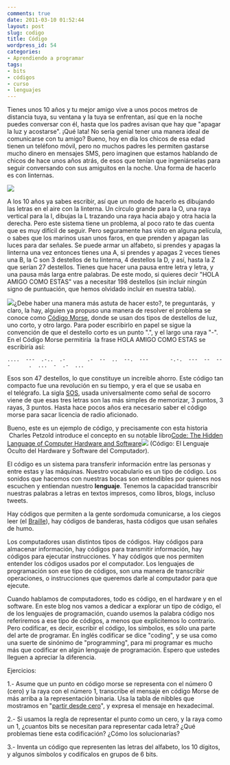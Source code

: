 ```yaml
---
comments: true
date: 2011-03-10 01:52:44
layout: post
slug: codigo
title: Código
wordpress_id: 54
categories:
- Aprendiendo a programar
tags:
- bits
- códigos
- curso
- lenguajes
---
```


Tienes unos 10 años y tu mejor amigo vive a unos pocos metros de distancia tuya, su ventana y la tuya se enfrentan, así que en la noche puedes conversar con él, hasta que los padres avisan que hay que "apagar la luz y acostarse".
¡Qué lata! No sería genial tener una manera ideal de comunicarse con tu amigo? Bueno, hoy en día los chicos de esa edad tienen un teléfono móvil, pero no muchos padres les permiten gastarse mucho dinero en mensajes SMS, pero imaginen que estamos hablando de chicos de hace unos años atrás, de esos que tenían que ingeniárselas para seguir conversando con sus amiguitos en la noche. Una forma de hacerlo es con linternas.

![](/images/2011/03/Linterna-300x203.jpg)

A los 10 años ya sabes escribir, así que un modo de hacerlo es dibujando las letras en el aire con la linterna. Un círculo grande para la O, una raya vertical para la I, dibujas la L trazando una raya hacia abajo y otra hacia la derecha. Pero este sistema tiene un problema, al poco rato te das cuenta que es muy difícil de seguir. Pero seguramente has visto en alguna película, o sabes que los marinos usan unos faros, en que prenden y apagan las luces para dar señales. Se puede armar un alfabeto, si prendes y apagas la linterna una vez entonces tienes una A, si prendes y apagas 2 veces tienes una B, la C son 3 destellos de tu linterna, 4 destellos la D, y así, hasta la Z que serían 27 destellos. Tienes que hacer una pausa entre letra y letra, y una pausa más larga entre palabras. De este modo, si quieres decir "HOLA AMIGO COMO ESTAS" vas a necesitar 198 destellos (sin incluir ningún signo de puntuación, que hemos olvidado incluir en nuestra tabla).

[![](http://www.programando.org/blog/wp-content/uploads/2011/03/CodigoMorse-182x300.png)](http://www.programando.org/blog/wp-content/uploads/2011/03/CodigoMorse.png)¿Debe haber una manera más astuta de hacer esto?, te preguntarás,  y claro, la hay, alguien ya propuso una manera de resolver el problema se conoce como [Código Morse](http://es.wikipedia.org/wiki/Codigo_morse), donde se usan dos tipos de destellos de luz, uno corto, y otro largo. Para poder escribirlo en papel se sigue la convención de que el destello corto es un punto ".", y el largo una raya "-". En el Código Morse permitiría  la frase HOLA AMIGO COMO ESTAS se escribiría así:

    
    ....  ---  .-..  .-       .-  --  ..  --.  ---       -.-.  ---  --  ---      .  ...  -  .-  ...


Esos son 47 destellos, lo que constituye un increible ahorro. Este código tan compacto fue una revolución en su tiempo, y era el que se usaba en el telégrafo. La sigla [SOS](http://es.wikipedia.org/wiki/SOS), usada universalmente como señal de socorro viene de que esas tres letras son las más simples de memorizar, 3 puntos, 3 rayas, 3 puntos. Hasta hace pocos años era necesario saber el código morse para sacar licencia de radio aficionado.

Bueno, este es un ejemplo de código, y precisamente con esta historia  Charles Petzold introduce el concepto en su notable libro[Code: The Hidden Language of Computer Hardware and Software](http://www.amazon.com/gp/product/0735611319/ref=as_li_qf_sp_asin_tl?ie=UTF8&tag=lanaturaledel-20&linkCode=as2&camp=1789&creative=9325&creativeASIN=0735611319)![](http://www.assoc-amazon.com/e/ir?t=lanaturaledel-20&l=as2&o=1&a=0735611319) (Código: El Lenguaje Oculto del Hardware y Software del Computador).

El código es un sistema para transferir información entre las personas y entre estas y las máquinas. Nuestro vocabulario es un tipo de código. Los sonidos que hacemos con nuestras bocas son entendibles por quienes nos escuchen y entiendan nuestro **lenguaje**. Tenemos la capacidad transcribir nuestras palabras a letras en textos impresos, como libros, blogs, incluso tweets.

Hay códigos que permiten a la gente sordomuda comunicarse, a los ciegos leer (el [Braille](http://es.wikipedia.org/wiki/Braille_(lectura))), hay códigos de banderas, hasta códigos que usan señales de humo.

Los computadores usan distintos tipos de códigos. Hay códigos para almacenar información, hay códigos para transmitir información, hay códigos para ejecutar instrucciones. Y hay códigos que nos permiten entender los códigos usados por el computador. Los lenguajes de programación son ese tipo de códigos, son una manera de transcribir operaciones, o instrucciones que queremos darle al computador para que ejecute.

Cuando hablamos de computadores, todo es código, en el hardware y en el software. En este blog nos vamos a dedicar a explorar un tipo de código, el de los lenguajes de programación, cuando usemos la palabra código nos referiremos a ese tipo de códigos, a menos que explicitemos lo contrario. Pero codificar, es decir, escribir el código, los símbolos, es sólo una parte del arte de programar. En inglés codificar se dice "coding", y se usa como una suerte de sinónimo de "programming", para mi programar es mucho más que codificar en algún lenguaje de programación. Espero que ustedes lleguen a apreciar la diferencia.



Ejercicios:

1.- Asume que un punto en código morse se representa con el número 0 (cero) y la raya con el número 1, transcribe el mensaje en código Morse de más arriba a la representación binaria. Usa la tabla de nibbles que mostramos en "[partir desde cero](http://www.programando.org/blog/2011/03/partir-desde-cero/)", y expresa el mensaje en hexadecimal.

2.- Si usamos la regla de representar el punto como un cero, y la raya como un 1, ¿cuantos bits se necesitan para representar cada letra? ¿Qué problemas tiene esta codificación? ¿Cómo los solucionarías?

3.- Inventa un código que representen las letras del alfabeto, los 10 dígitos, y algunos símbolos y codifícalos en grupos de 6 bits.




